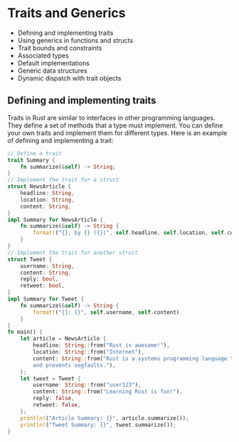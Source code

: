 # Traits and Generics

- Defining and implementing traits
- Using generics in functions and structs
- Trait bounds and constraints
- Associated types
- Default implementations
- Generic data structures
- Dynamic dispatch with trait objects
  

## Defining and implementing traits

Traits in Rust are similar to interfaces in other programming languages. They define a set of methods that a type must implement. You can define your own traits and implement them for different types. Here is an example of defining and implementing a trait:

```rust
// Define a trait
trait Summary {
    fn summarize(&self) -> String;
}
// Implement the trait for a struct
struct NewsArticle {
    headline: String,
    location: String,
    content: String,
}
impl Summary for NewsArticle {
    fn summarize(&self) -> String {
        format!("{}, by {} ({})", self.headline, self.location, self.content)
    }
}
// Implement the trait for another struct
struct Tweet {
    username: String,
    content: String,
    reply: bool,
    retweet: bool,
}
impl Summary for Tweet {
    fn summarize(&self) -> String {
        format!("{}: {}", self.username, self.content)
    }
}
fn main() {
    let article = NewsArticle {
        headline: String::from("Rust is awesome!"),
        location: String::from("Internet"),
        content: String::from("Rust is a systems programming language that runs blazingly fast
        and prevents segfaults."),
    };
    let tweet = Tweet {
        username: String::from("user123"),
        content: String::from("Learning Rust is fun!"),
        reply: false,
        retweet: false,
    };
    println!("Article Summary: {}", article.summarize());
    println!("Tweet Summary: {}", tweet.summarize());
}
```

